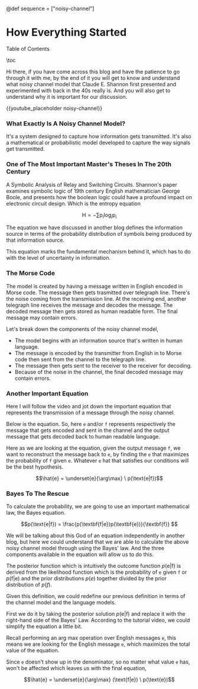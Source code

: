
@def sequence = ["noisy-channel"]


# How Everything Started


Table of Contents

\toc



Hi there, if you have come across this blog and have the patience to go through it with me, by the end of it you will get to know and understand what noisy channel model that Claude E. Shannon first presented and experimented with back in the 40s really is. And you will also get to understand why it is important for our discussion. 



{{youtube_placeholder noisy-channel}}


### What Exactly Is A Noisy Channel Model?

It's a system designed to capture how information gets transmitted.  It's also a mathematical or probabilistic model developed to capture the way signals get transmitted. 

### One of The Most Important Master's Theses In The 20th Century

A Symbolic Analysis of Relay and Switching Circuits. Shannon's paper examines symbolic logic of 19th century English mathematician George Boole, and presents how the boolean logic could have a profound impact on electronic circuit design. Which is the entropy equation 

$$\text{H} = -\sum \text{p}_{i} \text{log}_{i}  \text{p}_{i}$$

The equation we have discussed in another blog defines the information source in terms of the probability distribution of symbols being produced by that information source. 

This equation marks the fundamental mechanism behind it, which has to do with the level of uncertainty in information. 

### The Morse Code

The model is created by having a message written in English encoded in Morse code. The message then gets trasmitted over telegraph line. There's the noise coming from the transmission line. At the receiving end, another telegraph line receives the message and decodes the message. The decoded message then gets stored as human readable form. The final message may contain errors. 

Let's break down the components of the noisy channel model,

- The model begins with an information source that's written in human language. 
- The message is encoded by the transmitter from English in to Morse code then sent from the channel to the telegraph line. 
- The message then gets sent to the receiver to the receiver for decoding. 
- Because of the noise in the channel, the final decoded message may contain errors.


### Another Important Equation

Here I will follow the video and jot down the important equation that represents the transmission of a message through the noisy channel. 

Below is the equation. So, here `e` and/or `f` represents respectively the message that gets encoded and sent in the channel and the output message that gets decoded back to human readable language. 

Here as we are looking at the equation, given the output message `f`, we want to reconstruct the message back to `e`, by finding the `e` that maximizes the probability of `f` given `e`. Whatever `e` hat that satisfies our conditions will be the best hypothesis. 

$$\hat{e} = \underset{e}{\arg\max} \ p(\text{e|f})$$

### Bayes To The Rescue
To calculate the probability, we are going to use an important mathematical law, the Bayes equation. 

$$p(\text{e|f}) = \frac{p(\textbf{f|e})p(\textbf{e})}{\textbf{f}} $$


We will be talking about this God of an equation independently in another blog, but here we could understand that we are able to calculate the above noisy channel model through using the Bayes' law. And the three components available in the equation will allow us to do this. 

The posterior function which is intuitively the outcome function $p(\text{e|f})$ is derived from the likelihood function which is the probability of `e` given `f` or $p(\text{f|e})$ and the prior distributions $p(e)$ together divided by the prior distribution of $p(f)$.

Given this definition, we could redefine our previous definition in terms of the channel model and the language models.

First we do it by taking the posterior solution $p(\text{e|f})$ and replace it with the right-hand side of the Bayes' Law. According to the tutorial video, we could simplify the equation a little bit. 


Recall performing an arg max operation over English messages `e`, this means we are looking for the English message `e`, which maximizes the total value of the equation. 

Since `e` doesn't show up in the denominator, so no matter what value `e` has, won't be affected which leaves us with the final equation,

$$\hat{e} = \underset{e}{\arg\max} (\text{f|e}) \ p(\text{e})$$



